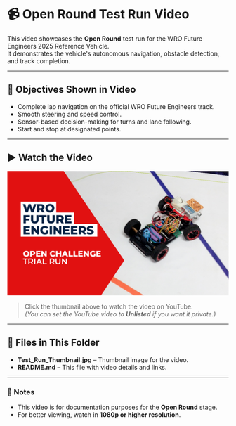 # 📹 Open Round Test Run Video

This video showcases the **Open Round** test run for the WRO Future Engineers 2025 Reference Vehicle.  
It demonstrates the vehicle's autonomous navigation, obstacle detection, and track completion.

---

## 🎯 Objectives Shown in Video
- Complete lap navigation on the official WRO Future Engineers track.
- Smooth steering and speed control.
- Sensor-based decision-making for turns and lane following.
- Start and stop at designated points.

---

## ▶️ Watch the Video
[![Open Round Test Run](Test_Run_Thumbnail.jpg)](https://youtube.com/shorts/K0SfqFrTonU)

> Click the thumbnail above to watch the video on YouTube.  
> *(You can set the YouTube video to **Unlisted** if you want it private.)*

---

## 📂 Files in This Folder
- **Test_Run_Thumbnail.jpg** – Thumbnail image for the video.
- **README.md** – This file with video details and links.

---

### 📌 Notes
- This video is for documentation purposes for the **Open Round** stage.
- For better viewing, watch in **1080p or higher resolution**.
